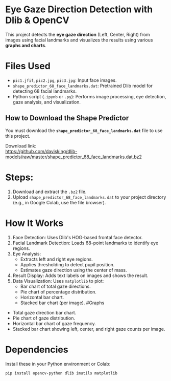 #  Eye Gaze Direction Detection with Dlib & OpenCV

This project detects the **eye gaze direction** (Left, Center, Right) from images using facial landmarks and visualizes the results using various **graphs and charts**.

# Files Used

- `pic1.jfif`, `pic2.jpg`, `pic3.jpg`: Input face images.
- `shape_predictor_68_face_landmarks.dat`: Pretrained Dlib model for detecting 68 facial landmarks.
- Python script (`.ipynb` or `.py`): Performs image processing, eye detection, gaze analysis, and visualization.

## How to Download the Shape Predictor

You must download the **`shape_predictor_68_face_landmarks.dat`** file to use this project.

Download link:  
https://github.com/davisking/dlib-models/raw/master/shape_predictor_68_face_landmarks.dat.bz2

# Steps:
1. Download and extract the `.bz2` file.
2. Upload `shape_predictor_68_face_landmarks.dat` to your project directory (e.g., in Google Colab, use the file browser).

# How It Works
1. Face Detection: Uses Dlib's HOG-based frontal face detector.
2. Facial Landmark Detection: Loads 68-point landmarks to identify eye regions.
3. Eye Analysis:
   - Extracts left and right eye regions.
   - Applies thresholding to detect pupil position.
   - Estimates gaze direction using the center of mass.
4. Result Display: Adds text labels on images and shows the result.
5. Data Visualization: Uses `matplotlib` to plot:
   - Bar chart of total gaze directions.
   - Pie chart of percentage distribution.
   - Horizontal bar chart.
   - Stacked bar chart (per image).
#Graphs

- Total gaze direction bar chart.
- Pie chart of gaze distribution.
- Horizontal bar chart of gaze frequency.
- Stacked bar chart showing left, center, and right gaze counts per image.

# Dependencies

Install these in your Python environment or Colab:

```bash
pip install opencv-python dlib imutils matplotlib
